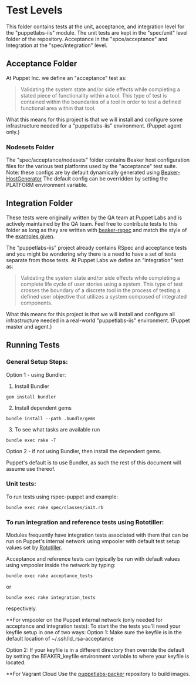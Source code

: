 Test Levels
===========================

This folder contains tests at the unit, acceptance, and integration level for the "puppetlabs-iis" module. The unit 
tests are kept in the "spec/unit" level folder of the repository. Acceptance in the "spce/acceptance" and Integration at
the "spec/integration" level.

## Acceptance Folder

At Puppet Inc. we define an "acceptance" test as:

> Validating the system state and/or side effects while completing a stated piece of functionality within a tool.
> This type of test is contained within the boundaries of a tool in order to test a defined functional area within
> that tool.

What this means for this project is that we will install and configure some infrastructure needed for a "puppetlabs-iis"
environment. (Puppet agent only.)

### Nodesets Folder

The "spec/acceptance/nodesets" folder contains Beaker host configuration files for the various test platforms used by the 
"acceptance" test suite. Note: these configs are by default dynamically generated using [Beaker-HostGenerator](https://github.com/puppetlabs/beaker-hostgenerator)
The default config can be overridden by setting the PLATFORM environment variable.

## Integration Folder

These tests were originally written by the QA team at Puppet Labs and is actively maintained by the QA team.
Feel free to contribute tests to this folder as long as they are written with [beaker-rspec](https://github.com/puppetlabs/beaker-rspec)
and match the style of the [examples given](https://github.com/puppetlabs/beaker-rspec#create-spec-tests-for-your-module).

The "puppetlabs-iis" project already contains RSpec and acceptance tests and you might be wondering why there
is a need to have a set of tests separate from those tests. At Puppet Labs we define an "integration" test as:

> Validating the system state and/or side effects while completing a complete life cycle of user stories using a
> system. This type of test crosses the boundary of a discrete tool in the process of testing a defined user
> objective that utilizes a system composed of integrated components.

What this means for this project is that we will install and configure all infrastructure needed in a real-world
"puppetlabs-iis" environment. (Puppet master and agent.)

## Running Tests

### General Setup Steps:
Option 1 - using Bundler:
1. Install Bundler
```
gem install bundler
```
2. Install dependent gems
```
bundle install --path .bundle/gems
```
3. To see what tasks are available run
```
bundle exec rake -T
```

Option 2 - if not using Bundler, then install the dependent gems.

Puppet's default is to use Bundler, as such the rest of this document will assume use thereof.

### Unit tests:
To run tests using rspec-puppet and example:
```
bundle exec rake spec/classes/init.rb
```

### To run integration and reference tests using Rototiller:
Modules frequently have integration tests associated with them that can be run on Puppet's internal network using 
vmpooler with default test setup values set by [Rototiller](https://github.com/puppetlabs/rototiller).
		
Acceptance and reference tests can typically be run with default values using vmpooler inside the network by typing:
```
bundle exec rake acceptance_tests
```
or
```
bundle exec rake integration_tests
```
respectively.

**For vmpooler on the Puppet internal network (only needed for acceptance and integration tests):
To start the the tests you'll need your keyfile setup in one of two ways:
Option 1: Make sure the keyfile is in the default location of ~/.ssh/id_rsa-acceptance
		
Option 2: If your keyfile is in a different directory then override the default by setting the BEAKER_keyfile 
environment variable to where your keyfile is located.

**For Vagrant Cloud
Use the [puppetlabs-packer](https://github.com/puppetlabs/puppetlabs-packer) repository to build images.
